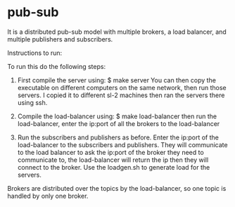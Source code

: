 # pub-sub

It is a distributed pub-sub model with multiple brokers, a load balancer, and multiple publishers and subscribers.

Instructions to run:

To run this do the following steps:
1. First compile the server using:
$ make server
You can then copy the executable on different computers on the same network, then run those servers.
I copied it to different sl-2 machines then ran the servers there using ssh.

2. Compile the load-balancer using:
$ make load-balancer
then run the load-balancer, enter the ip:port of all the brokers to the load-balancer

3. Run the subscribers and publishers as before.
Enter the ip:port of the load-balancer to the subscribers and publishers.
They will communicate to the load balancer to ask the ip:port of the broker
they need to communicate to, the load-balancer will return the ip then they
will connect to the broker.
Use the loadgen.sh to generate load for the servers.

Brokers are distributed over the topics by the load-balancer, so one topic is handled by only one broker.


